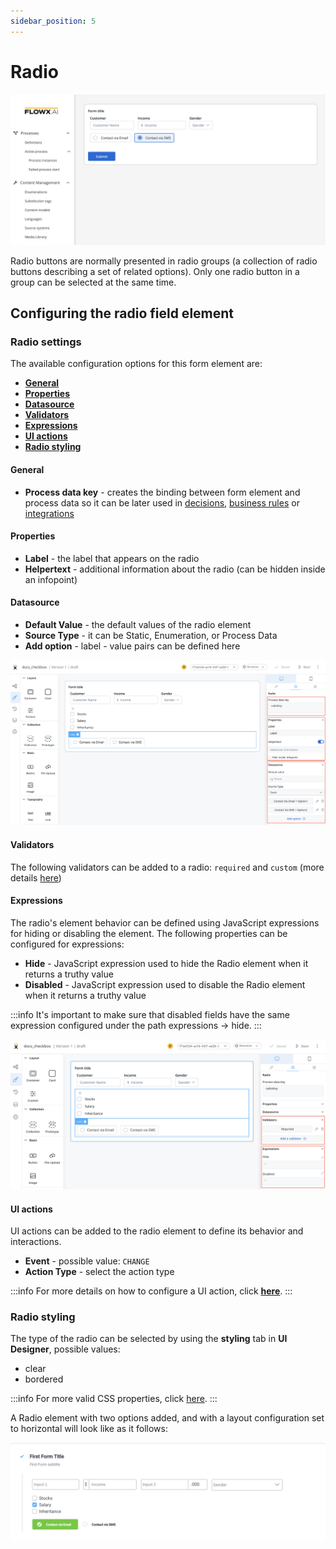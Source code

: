 ```yaml
---
sidebar_position: 5
---
```


# Radio 

![](../../img/radio_form_field.png)

Radio buttons are normally presented in radio groups (a collection of radio buttons describing a set of related options). Only one radio button in a group can be selected at the same time.

## Configuring the radio field element

### Radio settings

The available configuration options for this form element are:

- [**General**](#general)
- [**Properties**](#properties)
- [**Datasource**](#datasource)
- [**Validators**](#validators)
- [**Expressions**](#expressions)
- [**UI actions**](#ui-actions)
- [**Radio styling**](#radio-styling)

#### General

* **Process data key** - creates the binding between form element and process data so it can be later used in [decisions](../../../node/exclusive-gateway-node.md), [business rules](../../../actions/business-rule-action/business-rule-action.md) or [integrations](../../../node/message-send-received-task-node.md)

#### Properties

* **Label** - the label that appears on the radio
* **Helpertext** - additional information about the radio (can be hidden inside an infopoint)


#### Datasource

* **Default Value** - the default values of the radio element
* **Source Type** - it can be Static, Enumeration, or Process Data
* **Add option** - label - value pairs can be defined here

![](../../img/radio_properties.png)

#### Validators

The following validators can be added to a radio: `required` and `custom` (more details [here](../../validators.md))

#### Expressions
  
The radio's element behavior can be defined using JavaScript expressions for hiding or disabling the element. The following properties can be configured for expressions:
   
* **Hide** - JavaScript expression used to hide the Radio element when it returns a truthy value
* **Disabled** - JavaScript expression used to disable the Radio element when it returns a truthy value

:::info
It's important to make sure that disabled fields have the same expression configured under the path expressions → hide.
:::

![](../../img/radio_validators.png)

#### UI actions

UI actions can be added to the radio element to define its behavior and interactions.

* **Event** - possible value: `CHANGE`
* **Action Type** - select the action type

:::info
For more details on how to configure a UI action, click [**here**](../../ui-actions).
:::

### Radio styling

The type of the radio can be selected by using the **styling** tab in **UI Designer**, possible values:

* clear
* bordered

:::info
For more valid CSS properties, click [here](../../#styling).
:::

A Radio element with two options added, and with a layout configuration set to horizontal will look like as it follows:

![Radio Form element example](../../img/radio_form_styling.png)




